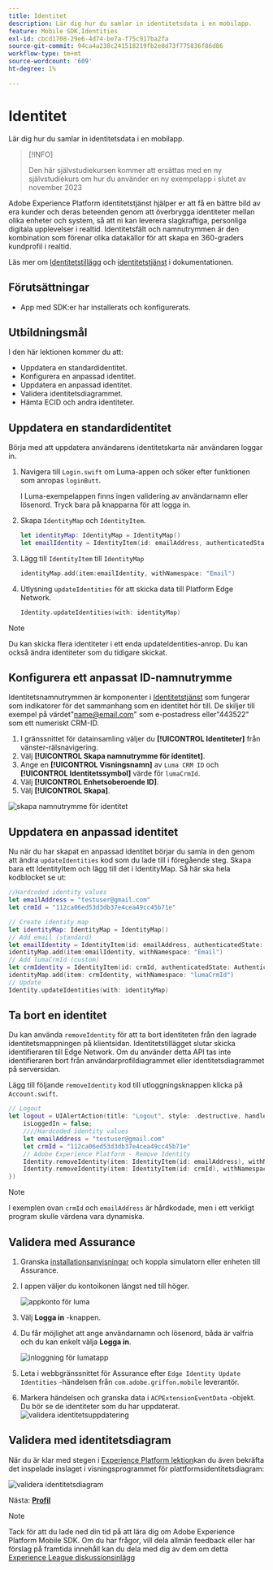 ```yaml
---
title: Identitet
description: Lär dig hur du samlar in identitetsdata i en mobilapp.
feature: Mobile SDK,Identities
exl-id: cbcd1708-29e6-4d74-be7a-f75c917ba2fa
source-git-commit: 94ca4a238c241518219fb2e8d73f775836f86d86
workflow-type: tm+mt
source-wordcount: '609'
ht-degree: 1%

---
```


# Identitet

Lär dig hur du samlar in identitetsdata i en mobilapp.

>[!INFO]
>
> Den här självstudiekursen kommer att ersättas med en ny självstudiekurs om hur du använder en ny exempelapp i slutet av november 2023

Adobe Experience Platform identitetstjänst hjälper er att få en bättre bild av era kunder och deras beteenden genom att överbrygga identiteter mellan olika enheter och system, så att ni kan leverera slagkraftiga, personliga digitala upplevelser i realtid. Identitetsfält och namnutrymmen är den kombination som förenar olika datakällor för att skapa en 360-graders kundprofil i realtid.

Läs mer om [Identitetstillägg](https://developer.adobe.com/client-sdks/documentation/identity-for-edge-network/) och [identitetstjänst](https://experienceleague.adobe.com/docs/experience-platform/identity/home.html?lang=sv) i dokumentationen.

## Förutsättningar

* App med SDK:er har installerats och konfigurerats.

## Utbildningsmål

I den här lektionen kommer du att:

* Uppdatera en standardidentitet.
* Konfigurera en anpassad identitet.
* Uppdatera en anpassad identitet.
* Validera identitetsdiagrammet.
* Hämta ECID och andra identiteter.

## Uppdatera en standardidentitet

Börja med att uppdatera användarens identitetskarta när användaren loggar in.

1. Navigera till `Login.swift` om Luma-appen och söker efter funktionen som anropas `loginButt`.

   I Luma-exempelappen finns ingen validering av användarnamn eller lösenord. Tryck bara på knapparna för att logga in.

1. Skapa `IdentityMap` och `IdentityItem`.

   ```swift
   let identityMap: IdentityMap = IdentityMap()
   let emailIdentity = IdentityItem(id: emailAddress, authenticatedState: AuthenticatedState.authenticated)
   ```

1. Lägg till `IdentityItem` till `IdentityMap`

   ```swift
   identityMap.add(item:emailIdentity, withNamespace: "Email")
   ```

1. Utlysning `updateIdentities` för att skicka data till Platform Edge Network.

   ```swift
   Identity.updateIdentities(with: identityMap)
   ```

>[!NOTE]
>
>Du kan skicka flera identiteter i ett enda updateIdentities-anrop. Du kan också ändra identiteter som du tidigare skickat.


## Konfigurera ett anpassat ID-namnutrymme

Identitetsnamnutrymmen är komponenter i [Identitetstjänst](https://experienceleague.adobe.com/docs/experience-platform/identity/home.html?lang=en) som fungerar som indikatorer för det sammanhang som en identitet hör till. De skiljer till exempel på värdet&quot;name@email.com&quot; som e-postadress eller&quot;443522&quot; som ett numeriskt CRM-ID.

1. I gränssnittet för datainsamling väljer du **[!UICONTROL Identiteter]** från vänster-rälsnavigering.
1. Välj **[!UICONTROL Skapa namnutrymme för identitet]**.
1. Ange en **[!UICONTROL Visningsnamn]** av `Luma CRM ID` och **[!UICONTROL Identitetssymbol]** värde för `lumaCrmId`.
1. Välj **[!UICONTROL Enhetsoberoende ID]**.
1. Välj **[!UICONTROL Skapa]**.

![skapa namnutrymme för identitet](assets/mobile-identity-create.png)

## Uppdatera en anpassad identitet

Nu när du har skapat en anpassad identitet börjar du samla in den genom att ändra `updateIdentities` kod som du lade till i föregående steg. Skapa bara ett IdentityItem och lägg till det i IdentityMap. Så här ska hela kodblocket se ut:

```swift
//Hardcoded identity values
let emailAddress = "testuser@gmail.com"
let crmId = "112ca06ed53d3db37e4cea49cc45b71e"

// Create identity map
let identityMap: IdentityMap = IdentityMap()
// Add email (standard)
let emailIdentity = IdentityItem(id: emailAddress, authenticatedState: AuthenticatedState.authenticated)
identityMap.add(item:emailIdentity, withNamespace: "Email")
// Add lumaCrmId (custom)
let crmIdentity = IdentityItem(id: crmId, authenticatedState: AuthenticatedState.authenticated)
identityMap.add(item: crmIdentity, withNamespace: "lumaCrmId")
// Update
Identity.updateIdentities(with: identityMap)
```

## Ta bort en identitet

Du kan använda `removeIdentity` för att ta bort identiteten från den lagrade identitetsmappningen på klientsidan. Identitetstillägget slutar skicka identifieraren till Edge Network. Om du använder detta API tas inte identifieraren bort från användarprofildiagrammet eller identitetsdiagrammet på serversidan.

Lägg till följande `removeIdentity` kod till utloggningsknappen klicka på `Account.swift`.

```swift
// Logout
let logout = UIAlertAction(title: "Logout", style: .destructive, handler: { (action) -> Void in
    isLoggedIn = false;
    ////Hardcoded identity values
    let emailAddress = "testuser@gmail.com"
    let crmId = "112ca06ed53d3db37e4cea49cc45b71e"
    // Adobe Experience Platform - Remove Identity
    Identity.removeIdentity(item: IdentityItem(id: emailAddress), withNamespace: "Email")
    Identity.removeIdentity(item: IdentityItem(id: crmId), withNamespace: "lumaCrmId")
})
```

>[!NOTE]
>I exemplen ovan `crmId` och `emailAddress` är hårdkodade, men i ett verkligt program skulle värdena vara dynamiska.

## Validera med Assurance

1. Granska [installationsanvisningar](assurance.md) och koppla simulatorn eller enheten till Assurance.
1. I appen väljer du kontoikonen längst ned till höger.

   ![appkonto för luma](assets/mobile-identity-login.png)
1. Välj **Logga in** -knappen.
1. Du får möjlighet att ange användarnamn och lösenord, båda är valfria och du kan enkelt välja **Logga in**.

   ![inloggning för lumatapp](assets/mobile-identity-login-final.png)
1. Leta i webbgränssnittet för Assurance efter `Edge Identity Update Identities` -händelsen från `com.adobe.griffon.mobile` leverantör.
1. Markera händelsen och granska data i `ACPExtensionEventData` -objekt. Du bör se de identiteter som du har uppdaterat.
   ![validera identitetsuppdatering](assets/mobile-identity-validate-assurance.png)

## Validera med identitetsdiagram

När du är klar med stegen i [Experience Platform lektion](platform.md)kan du även bekräfta det inspelade inslaget i visningsprogrammet för plattformsidentitetsdiagram:

![validera identitetsdiagram](assets/mobile-identity-validate.png)


Nästa: **[Profil](profile.md)**

>[!NOTE]
>
>Tack för att du lade ned din tid på att lära dig om Adobe Experience Platform Mobile SDK. Om du har frågor, vill dela allmän feedback eller har förslag på framtida innehåll kan du dela med dig av dem om detta [Experience League diskussionsinlägg](https://experienceleaguecommunities.adobe.com/t5/adobe-experience-platform-launch/tutorial-discussion-implement-adobe-experience-cloud-in-mobile/td-p/443796)